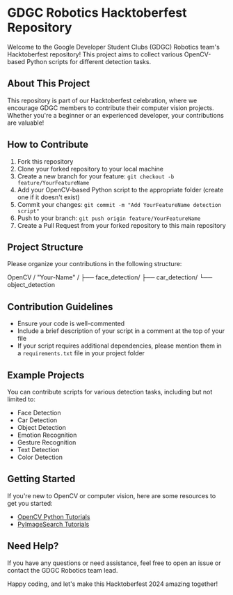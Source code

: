 # GDGC Robotics Hacktoberfest Repository

Welcome to the Google Developer Student Clubs (GDGC) Robotics team's Hacktoberfest repository! This project aims to collect various OpenCV-based Python scripts for different detection tasks.

## About This Project

This repository is part of our Hacktoberfest celebration, where we encourage GDGC members to contribute their computer vision projects. Whether you're a beginner or an experienced developer, your contributions are valuable!

## How to Contribute

1. Fork this repository
2. Clone your forked repository to your local machine
3. Create a new branch for your feature: `git checkout -b feature/YourFeatureName`
4. Add your OpenCV-based Python script to the appropriate folder (create one if it doesn't exist)
5. Commit your changes: `git commit -m "Add YourFeatureName detection script"`
6. Push to your branch: `git push origin feature/YourFeatureName`
7. Create a Pull Request from your forked repository to this main repository

## Project Structure

Please organize your contributions in the following structure:

OpenCV / "Your-Name" /
├── face_detection/
├── car_detection/
└── object_detection

## Contribution Guidelines

- Ensure your code is well-commented 
- Include a brief description of your script in a comment at the top of your file
- If your script requires additional dependencies, please mention them in a `requirements.txt` file in your project folder

## Example Projects

You can contribute scripts for various detection tasks, including but not limited to:

- Face Detection
- Car Detection
- Object Detection
- Emotion Recognition
- Gesture Recognition
- Text Detection
- Color Detection

## Getting Started

If you're new to OpenCV or computer vision, here are some resources to get you started:

- [OpenCV Python Tutorials](https://docs.opencv.org/master/d6/d00/tutorial_py_root.html)
- [PyImageSearch Tutorials](https://www.pyimagesearch.com/opencv-tutorials-resources-guides/)

## Need Help?

If you have any questions or need assistance, feel free to open an issue or contact the GDGC Robotics team lead.

Happy coding, and let's make this Hacktoberfest 2024 amazing together!
